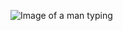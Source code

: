 ![Image of a man typing](https://www.incimages.com/uploaded_files/image/1920x1080/getty_520886540_2000133320009280195_382329.jpg)
